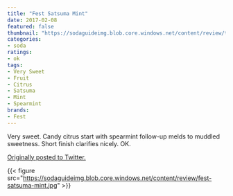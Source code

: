 ```yaml
---
title: "Fest Satsuma Mint"
date: 2017-02-08
featured: false
thumbnail: "https://sodaguideimg.blob.core.windows.net/content/review/thumbs/fest-satsuma-mint.jpg"
categories:
- soda
ratings:
- ok
tags:
- Very Sweet
- Fruit
- Citrus
- Satsuma
- Mint
- Spearmint
brands:
- Fest
---
```


Very sweet. Candy citrus start with spearmint follow-up melds to muddled sweetness. Short finish clarifies nicely. OK.

[Originally posted to Twitter.](https://twitter.com/Cavorter/status/829405718734372866)

{{< figure src="https://sodaguideimg.blob.core.windows.net/content/review/fest-satsuma-mint.jpg" >}}

